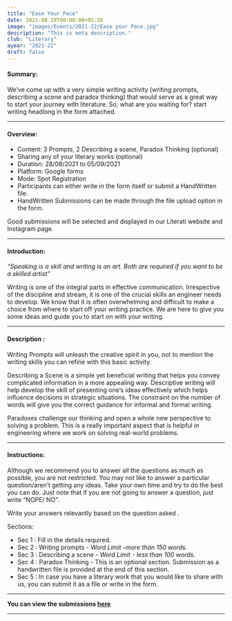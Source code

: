 ```yaml
---
title: "Ease Your Pace"
date: 2021-08-28T00:00:00+05:30
image: "images/Events/2021-22/Ease your Pace.jpg"
description: "This is meta description."
club: "Literary"
ayear: "2021-22"
draft: false
---
```

#### Summary: 
We’ve come up with a very simple writing activity (writing prompts, describing a scene and paradox thinking) that would serve as a great way to start your journey with literature. So, what are you waiting for? start writing headlong in the form attached. 

****

#### Overview:

- Content: 3 Prompts, 2 Describing a scene, Paradox Thinking (optional)
- Sharing any of your literary works (optional)
- Duration: 28/08/2021 to 05/09/2021
- Platform: Google forms 
- Mode: Spot Registration
- Participants can either write in the form itself or submit a HandWritten file.
- HandWritten Submissions can be made through the file upload option in the form.

Good submissions will be selected and displayed in our Literati website and Instagram page.


****

#### Introduction:

*“Speaking is a skill and writing is an art. Both are required if you want to be a skilled artist”*

Writing is one of the integral parts in effective communication. Irrespective of the discipline and stream, it is one of the crucial skills an engineer needs to develop. We know that it is often overwhelming and difficult to make a choice from where to start off your writing practice. We are here to give you some ideas and guide you to start on with your writing.


****

#### Description :

Writing Prompts will unleash the creative spirit in you, not to mention the writing skills you can refine with this basic activity.

Describing a Scene is a simple yet beneficial writing that helps you convey complicated information in a more appealing way. Descriptive writing will help develop the skill of presenting one’s ideas effectively which helps influence decisions in strategic situations. The constraint on the number of words will give you the correct guidance for informal and formal writing. 

Paradoxes challenge our thinking and open a whole new perspective to solving a problem. This is a really important aspect that is helpful in engineering where we work on solving real-world problems.


****

#### Instructions:

Although we recommend you to answer all the questions as much as possible, you are not restricted. You may not like to answer a particular question/aren’t getting any ideas. Take your own time and try to do the best you can do. Just note that if you are not going to answer a question, just write “NOPE/ NO”. 

Write your answers relevantly based on the question asked .

Sections:
- Sec 1 : Fill in the details required.
- Sec 2 : Writing prompts - *Word Limit -more than 150 words.*
- Sec 3 : Describing a scene - *Word Limit - less than 100 words.* 
- Sec 4 : Paradox Thinking - This is an optional section. Submission as a handwritten file is provided at the end of this section.
- Sec 5 : In case you have a literary work that you would like to share with us, you can submit it as a file or write in the form.

****

**You can view the submissions [here](/winners/ease-your-pace-sub)**

****
